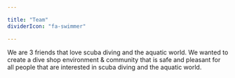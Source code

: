 ```yaml
---

title: "Team"
dividerIcon: "fa-swimmer"

---
```


We are 3 friends that love scuba diving and the aquatic world. We wanted to create a dive shop environment & community that is safe and pleasant for all people that are interested in scuba diving and the aquatic world.